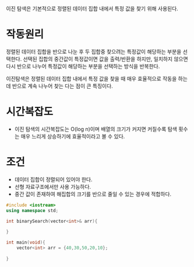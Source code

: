 이진 탐색은 기본적으로 정렬된 데이터 집합 내에서 특정 값을 찾기 위해 사용된다.

# 작동원리

정렬된 데이터 집합을 반으로 나눈 후 두 집합중 찾으려는 특정값이 해당하는 부분을 선택한다. 선택된 집합의 중간값이 특정값이면 값을 출력/반환을 하지만, 일치하지 않으면 다시 반으로 나누어 특정값이 해당하는 부분을 선택하는 방식을 반복한다.

이진탐색은 정렬된 데이터 집합 내에서 특정 값을 찾을 때 매우 효율적으로 작동을 하는데 반으로 계속 나누어 찾는 다는 점이 큰 특징이다.

# 시간복잡도 
- 이진 탐색의 시간복잡도는 O(log n)이며 배열의 크기가 커지면 커질수록 탐색 횟수는 매우 느리게 상승하기에 효율적이라고 볼 수 있다.

# 조건
- 데이터 집합이 정렬되어 있어야 한다.
- 선형 자료구조에서만 사용 가능하다.
- 중간 값이 존재하여 해집합의 크기를 반으로 줄일 수 있는 경우에 적합하다.

```c++ title='Ex'
#include <iostream>
using namespace std;

int binarySearch(vector<int>& arr){
	
}

int main(void){
	vector<int> arr = {40,30,50,20,10};
	
}
```
